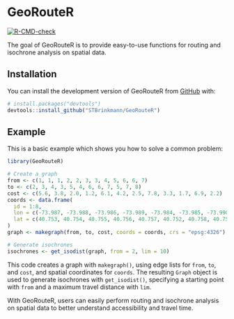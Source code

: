 
<!-- README.md is generated from README.Rmd. Please edit that file -->

# GeoRouteR

<!-- badges: start -->

[![R-CMD-check](https://github.com/STBrinkmann/GeoRouteR/actions/workflows/check-standard.yaml/badge.svg)](https://github.com/STBrinkmann/GeoRouteR/actions/workflows/check-standard.yaml)
<!-- badges: end -->

The goal of GeoRouteR is to provide easy-to-use functions for routing
and isochrone analysis on spatial data.

## Installation

You can install the development version of GeoRouteR from
[GitHub](https://github.com/) with:

``` r
# install.packages("devtools")
devtools::install_github("STBrinkmann/GeoRouteR")
```

## Example

This is a basic example which shows you how to solve a common problem:

``` r
library(GeoRouteR)

# Create a graph
from <- c(1, 1, 1, 2, 2, 3, 3, 4, 5, 6, 6, 7)
to <- c(2, 3, 4, 3, 5, 4, 6, 6, 7, 5, 7, 8)
cost <- c(5.6, 3.8, 2.0, 1.2, 6.1, 4.2, 2.5, 7.8, 3.3, 1.7, 6.9, 2.2)
coords <- data.frame(
  id = 1:8,
  lon = c(-73.987, -73.988, -73.986, -73.989, -73.984, -73.985, -73.990, -73.983),
  lat = c(40.753, 40.754, 40.755, 40.756, 40.757, 40.752, 40.758, 40.751)
)
graph <- makegraph(from, to, cost, coords = coords, crs = "epsg:4326")

# Generate isochrones
isochrones <- get_isodist(graph, from = 2, lim = 10)
```

This code creates a graph with `makegraph()`, using edge lists for
`from`, `to`, and `cost`, and spatial coordinates for `coords`. The
resulting `Graph` object is used to generate isochrones with
`get_isodist()`, specifying a starting point with `from` and a maximum
travel distance with `lim`.

With GeoRouteR, users can easily perform routing and isochrone analysis
on spatial data to better understand accessibility and travel time.
